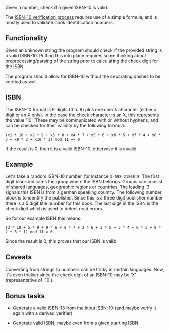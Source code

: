 Given a number, check if a given ISBN-10 is valid.

The [ISBN-10 verification process](http://www.hahnlibrary.net/libraries/isbncalc.html) requires use of a simple formula, and is mostly used to validate book identification
numbers.

## Functionality

Given an unknown string the program should check if the provided string is a valid ISBN-10.
Putting this into place requires some thinking about preprocessing/parsing of the string prior to calculating the check digit for the ISBN.

The program should allow for ISBN-10 without the separating dashes to be verified as well.

## ISBN

The ISBN-10 format is 9 digits (0 to 9) plus one check character (either a digit or an X only). In the case the check character is an X, this represents the value '10'. These may be communicated with or without hyphens, and can be checked for their validity by the following formula:

```
(x1 * 10 + x2 * 9 + x3 * 8 + x4 * 7 + x5 * 6 + x6 * 5 + x7 * 4 + x8 * 3 + x9 * 2 + x10 * 1) mod 11 == 0
```

If the result is 0, then it is a valid ISBN-10, otherwise it is invalid.

## Example

Let's take a random ISBN-10 number, for instance `3-598-21508-8`.
The first digit block indicates the group where the ISBN belongs. Groups can consist of shared languages, geographic regions or countries. The leading '3' signals this ISBN is from a german speaking country.
The following number block is to identify the publisher. Since this is a three digit publisher number there is a 5 digit title number for this book.
The last digit in the ISBN is the check digit which is used to detect read errors.

So for our example ISBN this means:
```
(3 * 10 + 5 * 9 + 9 * 8 + 8 * 7 + 2 * 6 + 1 * 5 + 5 * 4 + 0 * 3 + 8 * 2 + 8 * 1) mod 11 = 0
```

Since the result is 0, this proves that our ISBN is valid.

## Caveats

Converting from strings to numbers can be tricky in certain languages.
Now, it's even trickier since the check digit of an ISBN-10 may be 'X' (representative of '10').

## Bonus tasks

* Generate a valid ISBN-13 from the input ISBN-10 (and maybe verify it again with a derived verifier).

* Generate valid ISBN, maybe even from a given starting ISBN.